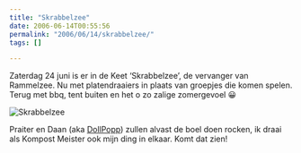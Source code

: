 ```yaml
---
title: "Skrabbelzee"
date: 2006-06-14T00:55:56
permalink: "2006/06/14/skrabbelzee/"
tags: []

---
```

Zaterdag 24 juni is er in de Keet ‘Skrabbelzee’, de vervanger van Rammelzee. Nu met platendraaiers in plaats van groepjes die komen spelen. Terug met bbq, tent buiten en het o zo zalige zomergevoel 😀

![Skrabbelzee](@images/posts/2006/06/skrabbelzee_small.jpg)

Praiter en Daan (aka [DollPopp](http://www.dollpopp.be/ "http://www.dollpopp.be/")) zullen alvast de boel doen rocken, ik draai als Kompost Meister ook mijn ding in elkaar. Komt dat zien!
